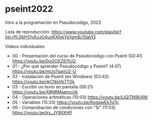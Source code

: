 # pseint2022

Intro a la programación en Pseudocódigo, 2022

Lista de reproducción:  https://www.youtube.com/playlist?list=PL0bfr51v6JJG4uzKX0ejYp1gm8c10aVI3

Videos individuales:

 - 00 - Presentación del curso de Pseudocódigo con Pseint (02:41) https://youtu.be/0oGOXZ87IUQ
 - 01 - ¿Por qué aprender Pseudocódigo y Pseint? (4:07) https://youtu.be/mUg7qanU2-U
 - 02 - Instalación de Pseint (en Windows) (03:42) https://youtu.be/drCNsVb7TGk
 - 03 - Escribir un texto en pantalla (08:21) https://youtu.be/X8NRMaemcUk
 - 04 - Operaciones aritméticas (10:03) https://youtu.be/IJQjTN904NI
 - 05 - Variables (15:33) https://youtu.be/KogawEk7q7o
 - 06 - Comprobación de condiciones con "Si" (11:53) https://youtu.be/kx_JYWlXHfI
